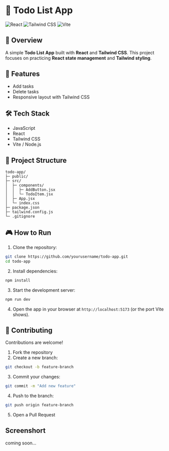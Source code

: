 # 📝 Todo List App

![React](https://img.shields.io/badge/React-20232A?style=for-the-badge&logo=react&logoColor=61DAFB) ![Tailwind CSS](https://img.shields.io/badge/Tailwind_CSS-38B2AC?style=for-the-badge&logo=tailwind-css&logoColor=white) ![Vite](https://img.shields.io/badge/Vite-646CFF?style=for-the-badge&logo=vite&logoColor=FFD62E)

## 📖 Overview
A simple **Todo List App** built with **React** and **Tailwind CSS**. This project focuses on practicing **React state management** and **Tailwind styling**.

## 🚀 Features
- Add tasks  
- Delete tasks  
- Responsive layout with Tailwind CSS  

## 🛠️ Tech Stack
- JavaScript  
- React  
- Tailwind CSS  
- Vite / Node.js  

## 📂 Project Structure
```
todo-app/
├─ public/
├─ src/
│  ├─ components/
│  │  ├─ AddButton.jsx
│  │  └─ TodoItem.jsx
│  ├─ App.jsx
│  └─ index.css
├─ package.json
├─ tailwind.config.js
└─ .gitignore
```

## 🎮 How to Run
1. Clone the repository:
```bash
git clone https://github.com/yourusername/todo-app.git
cd todo-app
```

2. Install dependencies:
```bash
npm install
```

3. Start the development server:
```bash
npm run dev
```

4. Open the app in your browser at `http://localhost:5173` (or the port Vite shows).  

## 🤝 Contributing
Contributions are welcome!  

1. Fork the repository  
2. Create a new branch:
```bash
git checkout -b feature-branch
```
3. Commit your changes:
```bash
git commit -m "Add new feature"
```
4. Push to the branch:
```bash
git push origin feature-branch
```
5. Open a Pull Request

## Screenshort
coming soon...
